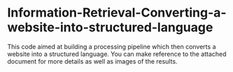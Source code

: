 # Information-Retrieval-Converting-a-website-into-structured-language
This code aimed at building a processing pipeline which then converts a website into a structured language.
You can make reference to the attached document for more details as well as images of the results. 
